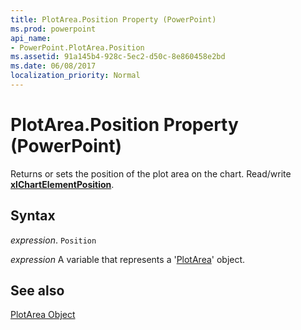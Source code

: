 ```yaml
---
title: PlotArea.Position Property (PowerPoint)
ms.prod: powerpoint
api_name:
- PowerPoint.PlotArea.Position
ms.assetid: 91a145b4-928c-5ec2-d50c-8e860458e2bd
ms.date: 06/08/2017
localization_priority: Normal
---
```



# PlotArea.Position Property (PowerPoint)

Returns or sets the position of the plot area on the chart. Read/write  **[xlChartElementPosition](PowerPoint.XlChartElementPosition.md)**.


## Syntax

 _expression_. `Position`

 _expression_ A variable that represents a '[PlotArea](PowerPoint.PlotArea.md)' object.


## See also


[PlotArea Object](PowerPoint.PlotArea.md)

